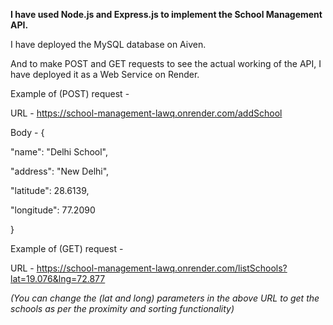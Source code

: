 **I have used Node.js and Express.js to implement the School Management API.**

I have deployed the MySQL database on Aiven.

And to make POST and GET requests to see the actual working of the API, I have deployed it as a Web Service on Render.

Example of (POST) request - 

URL - https://school-management-lawq.onrender.com/addSchool

Body - 
{

  "name": "Delhi School",
  
  "address": "New Delhi",
  
  "latitude": 28.6139,
  
  "longitude": 77.2090
  
}

Example of (GET) request - 

URL - https://school-management-lawq.onrender.com/listSchools?lat=19.076&lng=72.877

*(You can change the (lat and long) parameters in the above URL to get the schools as per the proximity and sorting functionality)*
